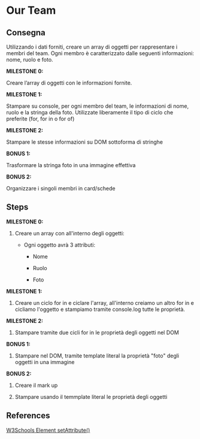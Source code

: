 # Our Team

## Consegna

Utilizzando i dati forniti, creare un array di oggetti per rappresentare i membri del team.
Ogni membro è caratterizzato dalle seguenti informazioni: nome, ruolo e foto.

**MILESTONE 0:**

Creare l’array di oggetti con le informazioni fornite.

**MILESTONE 1:**

Stampare su console, per ogni membro del team, le informazioni di nome, ruolo e la stringa della foto.
Utilizzate liberamente il tipo di ciclo che preferite (for, for in o for of)

**MILESTONE 2:**

Stampare le stesse informazioni su DOM sottoforma di stringhe

**BONUS 1:**

Trasformare la stringa foto in una immagine effettiva

**BONUS 2:**

Organizzare i singoli membri in card/schede

## Steps

**MILESTONE 0:**

1. Creare un array con all'interno degli oggetti:

    - Ogni oggetto avrà 3 attributi: 
      
      - Nome
        
      - Ruolo
      
      - Foto

**MILESTONE 1:**

1. Creare un ciclo for in e ciclare l'array, all'interno creiamo un altro for in e cicliamo l'oggetto e stampiamo tramite console.log tutte le proprietà.

**MILESTONE 2:**

1. Stampare tramite due cicli for in le proprietà degli oggetti nel DOM

**BONUS 1:**

1. Stampare nel DOM, tramite template literal la proprietà "foto" degli oggetti in una immagine

**BONUS 2:**

1.  Creare il mark up

2. Stampare usando il temmplate literal le proprietà degli oggetti

## References

[W3Schools Element setAttribute()](https://www.w3schools.com/jsref/met_element_setattribute.asp)
